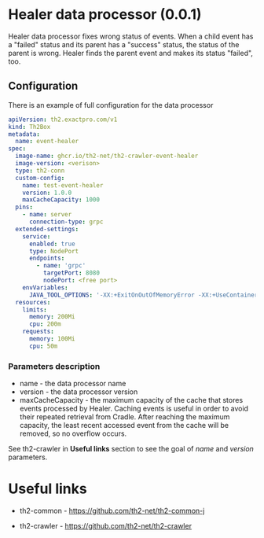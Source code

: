 # Healer data processor (0.0.1)

Healer data processor fixes wrong status of events. When a child event has a "failed" status and its parent
has a "success" status, the status of the parent is wrong. Healer finds the parent event and makes its status "failed", too.

## Configuration

There is an example of full configuration for the data processor

```yaml
apiVersion: th2.exactpro.com/v1
kind: Th2Box
metadata:
  name: event-healer
spec:
  image-name: ghcr.io/th2-net/th2-crawler-event-healer
  image-version: <verison>
  type: th2-conn
  custom-config:
    name: test-event-healer
    version: 1.0.0
    maxCacheCapacity: 1000
  pins:
    - name: server
      connection-type: grpc
  extended-settings:
    service:
      enabled: true
      type: NodePort
      endpoints:
        - name: 'grpc'
          targetPort: 8080
          nodePort: <free port>
    envVariables:
      JAVA_TOOL_OPTIONS: '-XX:+ExitOnOutOfMemoryError -XX:+UseContainerSupport -XX:MaxRAMPercentage=85'
  resources:
    limits:
      memory: 200Mi
      cpu: 200m
    requests:
      memory: 100Mi
      cpu: 50m
```

### Parameters description

+ name - the data processor name
+ version - the data processor version
+ maxCacheCapacity - the maximum capacity of the cache that stores 
  events processed by Healer. Caching events is useful in order to 
  avoid their repeated retrieval from Cradle.
  After reaching the maximum capacity, the least recent accessed event 
  from the cache will be removed, so no overflow occurs.

See th2-crawler in **Useful links** section to see the goal of *name* and *version* 
parameters.

# Useful links

+ th2-common - https://github.com/th2-net/th2-common-j

+ th2-crawler - https://github.com/th2-net/th2-crawler